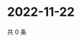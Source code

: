 # 2022-11-22

共 0 条

<!-- BEGIN WEIBO -->
<!-- 最后更新时间 Tue Nov 22 2022 21:32:05 GMT+0800 (China Standard Time) -->

<!-- END WEIBO -->
